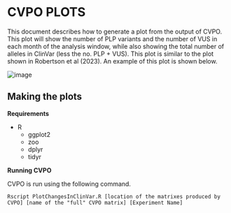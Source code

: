 # CVPO PLOTS

This document describes how to generate a plot from the output of CVPO. This plot will show the number of PLP variants and the number of VUS in each month of the analysis window, while also showing the total number of alleles in ClinVar (less the no. PLP + VUS). This plot is similar to the plot shown in Robertson et al (2023). An example of this plot is shown below.

![image](https://github.com/MedicalGenomicsLab/Vigelint/assets/15273099/bd87a95f-c19a-4ed0-9cce-89204d2977b7)


## Making the plots

**Requirements**

* R
	* ggplot2
	* zoo
	* dplyr
	* tidyr

**Running CVPO**

CVPO is run using the following command.

    Rscript PlotChangesInClinVar.R [location of the matrixes produced by CVPO] [name of the "full" CVPO matrix] [Experiment Name]
